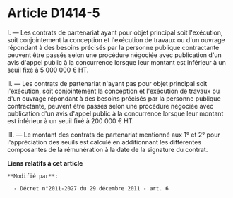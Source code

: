 # Article D1414-5

I. ― Les contrats de partenariat ayant pour objet principal soit l'exécution, soit conjointement la conception et l'exécution
de travaux ou d'un ouvrage répondant à des besoins précisés par la personne publique contractante peuvent être passés selon
une procédure négociée avec publication d'un avis d'appel public à la concurrence lorsque leur montant est inférieur à un
seuil fixé à 5 000 000 € HT. 

II. ― Les contrats de partenariat n'ayant pas pour objet principal soit l'exécution, soit conjointement la conception et
l'exécution de travaux ou d'un ouvrage répondant à des besoins précisés par la personne publique contractante, peuvent être
passés selon une procédure négociée avec publication d'un avis d'appel public à la concurrence lorsque leur montant est
inférieur à un seuil fixé à 200 000 € HT. 

III. ― Le montant des contrats de partenariat mentionné aux 1° et 2° pour l'appréciation des seuils est calculé en
additionnant les différentes composantes de la rémunération à la date de la signature du contrat.

**Liens relatifs à cet article**

	**Modifié par**:

	  - Décret n°2011-2027 du 29 décembre 2011 - art. 6
